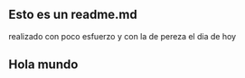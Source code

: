 ## Esto es un readme.md
realizado con poco esfuerzo y con la de pereza el dia de hoy 
    <h2>
    	Hola mundo
    </h2>

